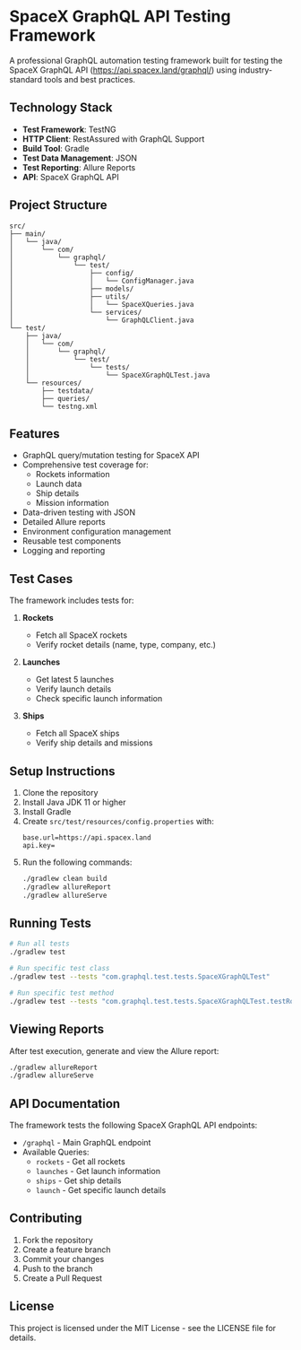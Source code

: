 # SpaceX GraphQL API Testing Framework

A professional GraphQL automation testing framework built for testing the SpaceX GraphQL API (https://api.spacex.land/graphql/) using industry-standard tools and best practices.

## Technology Stack

- **Test Framework**: TestNG
- **HTTP Client**: RestAssured with GraphQL Support
- **Build Tool**: Gradle
- **Test Data Management**: JSON
- **Test Reporting**: Allure Reports
- **API**: SpaceX GraphQL API

## Project Structure

```
src/
├── main/
│   └── java/
│       └── com/
│           └── graphql/
│               └── test/
│                   ├── config/
│                   │   └── ConfigManager.java
│                   ├── models/
│                   ├── utils/
│                   │   └── SpaceXQueries.java
│                   └── services/
│                       └── GraphQLClient.java
└── test/
    ├── java/
    │   └── com/
    │       └── graphql/
    │           └── test/
    │               └── tests/
    │                   └── SpaceXGraphQLTest.java
    └── resources/
        ├── testdata/
        ├── queries/
        └── testng.xml
```

## Features

- GraphQL query/mutation testing for SpaceX API
- Comprehensive test coverage for:
  - Rockets information
  - Launch data
  - Ship details
  - Mission information
- Data-driven testing with JSON
- Detailed Allure reports
- Environment configuration management
- Reusable test components
- Logging and reporting

## Test Cases

The framework includes tests for:

1. **Rockets**
   - Fetch all SpaceX rockets
   - Verify rocket details (name, type, company, etc.)

2. **Launches**
   - Get latest 5 launches
   - Verify launch details
   - Check specific launch information

3. **Ships**
   - Fetch all SpaceX ships
   - Verify ship details and missions

## Setup Instructions

1. Clone the repository
2. Install Java JDK 11 or higher
3. Install Gradle
4. Create `src/test/resources/config.properties` with:
   ```properties
   base.url=https://api.spacex.land
   api.key=
   ```
5. Run the following commands:
   ```bash
   ./gradlew clean build
   ./gradlew allureReport
   ./gradlew allureServe
   ```

## Running Tests

```bash
# Run all tests
./gradlew test

# Run specific test class
./gradlew test --tests "com.graphql.test.tests.SpaceXGraphQLTest"

# Run specific test method
./gradlew test --tests "com.graphql.test.tests.SpaceXGraphQLTest.testRocketsQuery"
```

## Viewing Reports

After test execution, generate and view the Allure report:
```bash
./gradlew allureReport
./gradlew allureServe
```

## API Documentation

The framework tests the following SpaceX GraphQL API endpoints:

- `/graphql` - Main GraphQL endpoint
- Available Queries:
  - `rockets` - Get all rockets
  - `launches` - Get launch information
  - `ships` - Get ship details
  - `launch` - Get specific launch details

## Contributing

1. Fork the repository
2. Create a feature branch
3. Commit your changes
4. Push to the branch
5. Create a Pull Request

## License

This project is licensed under the MIT License - see the LICENSE file for details. 